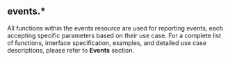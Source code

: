 ## events.*

All functions within the events resource are used for reporting events, each accepting specific parameters based on their use case. For a complete list of functions, interface specification, examples, and detailed use case descriptions, please refer to **Events** section.